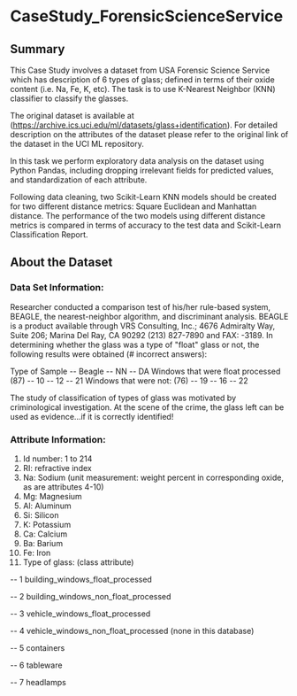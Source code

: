 # CaseStudy_ForensicScienceService

## Summary

This Case Study involves a dataset from USA Forensic Science Service which has description of 6 types of glass; defined in terms of their oxide content (i.e. Na, Fe, K, etc). The task is to use K-Nearest Neighbor (KNN) classifier to classify the glasses.

The original dataset is available at (https://archive.ics.uci.edu/ml/datasets/glass+identification). For detailed description on the attributes of the dataset please refer to the original link of the dataset in the UCI ML repository.

In this task we perform exploratory data analysis on the dataset using Python Pandas, including dropping irrelevant fields for predicted values, and standardization of each attribute.

Following data cleaning, two Scikit-Learn KNN models should be created for two different distance metrics: Square Euclidean and Manhattan distance. The performance of the two models using different distance metrics is compared in terms of accuracy to the test data and Scikit-Learn Classification Report.

## About the Dataset

### Data Set Information:

Researcher conducted a comparison test of his/her rule-based system, BEAGLE, the nearest-neighbor algorithm, and discriminant analysis. BEAGLE is a product available through VRS Consulting, Inc.; 4676 Admiralty Way, Suite 206; Marina Del Ray, CA 90292 (213) 827-7890 and FAX: -3189. In determining whether the glass was a type of "float" glass or not, the following results were obtained (# incorrect answers):

Type of Sample -- Beagle -- NN -- DA
Windows that were float processed (87) -- 10 -- 12 -- 21
Windows that were not: (76) -- 19 -- 16 -- 22

The study of classification of types of glass was motivated by criminological investigation. At the scene of the crime, the glass left can be used as evidence...if it is correctly identified!

### Attribute Information:

1. Id number: 1 to 214
2. RI: refractive index
3. Na: Sodium (unit measurement: weight percent in corresponding oxide, as are attributes 4-10)
4. Mg: Magnesium
5. Al: Aluminum
6. Si: Silicon
7. K: Potassium
8. Ca: Calcium
9. Ba: Barium
10. Fe: Iron
11. Type of glass: (class attribute)

-- 1 building_windows_float_processed

-- 2 building_windows_non_float_processed

-- 3 vehicle_windows_float_processed

-- 4 vehicle_windows_non_float_processed (none in this database)

-- 5 containers

-- 6 tableware

-- 7 headlamps


